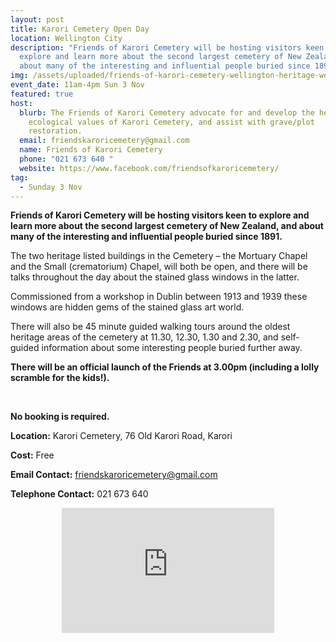 ```yaml
---
layout: post
title: Karori Cemetery Open Day
location: Wellington City
description: "Friends of Karori Cemetery will be hosting visitors keen to
  explore and learn more about the second largest cemetery of New Zealand, and
  about many of the interesting and influential people buried since 1891. "
img: /assets/uploaded/friends-of-karori-cemetery-wellington-heritage-week-min.png
event_date: 11am-4pm Sun 3 Nov
featured: true
host:
  blurb: The Friends of Karori Cemetery advocate for and develop the heritage and
    ecological values of Karori Cemetery, and assist with grave/plot
    restoration.
  email: friendskaroricemetery@gmail.com
  name: Friends of Karori Cemetery
  phone: "021 673 640 "
  website: https://www.facebook.com/friendsofkaroricemetery/
tag:
  - Sunday 3 Nov
---
```

**Friends of Karori Cemetery will be hosting visitors keen to explore and learn more about the second largest cemetery of New Zealand, and about many of the interesting and influential people buried since 1891.**

The two heritage listed buildings in the Cemetery – the Mortuary Chapel and the Small (crematorium) Chapel, will both be open, and there will be talks throughout the day about the stained glass windows in the latter. 

Commissioned from a workshop in Dublin between 1913 and 1939 these windows are hidden gems of the stained glass art world. 

There will also be 45 minute guided walking tours around the oldest heritage areas of the cemetery at 11.30, 12.30, 1.30 and 2.30, and self-guided information about some interesting people buried further away. 

**There will be an official launch of the Friends at 3.00pm (including a lolly scramble for the kids!).**

<br>


**No booking is required.**

**Location:** Karori Cemetery, 76 Old Karori Road, Karori

**Cost:** Free

**Email Contact:** friendskaroricemetery@gmail.com

**Telephone Contact:** 021 673 640 

<center><iframe src="https://www.facebook.com/plugins/page.php?href=https%3A%2F%2Fwww.facebook.com%2Ffriendsofkaroricemetery%2F&tabs=header&width=340&height=200&small_header=false&adapt_container_width=true&hide_cover=false&show_facepile=true&appId" width="340" height="200" style="border:none;overflow:hidden" scrolling="no" frameborder="0" allowTransparency="true" allow="encrypted-media"></iframe></center>
